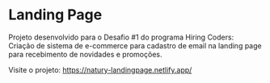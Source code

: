 # Landing Page

Projeto desenvolvido para o Desafio #1 do programa Hiring Coders: <br>
Criação de sistema de e-commerce para cadastro de email na landing page para recebimento de novidades e promoções.

Visite o projeto: https://natury-landingpage.netlify.app/